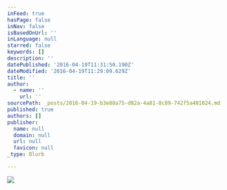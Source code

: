 ```yaml
---
inFeed: true
hasPage: false
inNav: false
isBasedOnUrl: ''
inLanguage: null
starred: false
keywords: []
description: ''
datePublished: '2016-04-19T11:31:50.190Z'
dateModified: '2016-04-19T11:29:09.629Z'
title: ''
author:
  - name: ''
    url: ''
sourcePath: _posts/2016-04-19-b3e88a75-d02a-4a81-8c89-742f5a401024.md
published: true
authors: []
publisher:
  name: null
  domain: null
  url: null
  favicon: null
_type: Blurb

---
```

![](https://the-grid-user-content.s3-us-west-2.amazonaws.com/e0d67e2b-57ba-4f96-b6ee-9f802319784b.jpg)